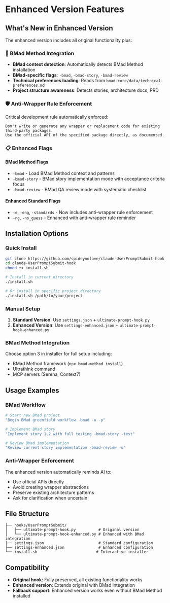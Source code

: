 # Enhanced Version Features

## What's New in Enhanced Version

The enhanced version includes all original functionality plus:

### 🎯 BMad Method Integration
- **BMad context detection**: Automatically detects BMad Method installation
- **BMad-specific flags**: `-bmad`, `-bmad-story`, `-bmad-review`
- **Technical preferences loading**: Reads from `bmad-core/data/technical-preferences.md`
- **Project structure awareness**: Detects stories, architecture docs, PRD

### 🛡️ Anti-Wrapper Rule Enforcement
Critical development rule automatically enforced:
```
Don't write or generate any wrapper or replacement code for existing third-party packages.
Use the official API of the specified package directly, as documented.
```

### 📋 Enhanced Flags

#### BMad Method Flags
- `-bmad` - Load BMad Method context and patterns
- `-bmad-story` - BMad story implementation mode with acceptance criteria focus
- `-bmad-review` - BMad QA review mode with systematic checklist

#### Enhanced Standard Flags
- `-e`, `-eng`, `-standards` - Now includes anti-wrapper rule enforcement
- `-ng`, `-no_guess` - Enhanced with anti-wrapper rule reminder

## Installation Options

### Quick Install
```bash
git clone https://github.com/spideynolove/claude-UserPromptSubmit-hook
cd claude-UserPromptSubmit-hook
chmod +x install.sh

# Install in current directory
./install.sh

# Or install in specific project directory
./install.sh /path/to/your/project
```

### Manual Setup
1. **Standard Version**: Use `settings.json` + `ultimate-prompt-hook.py`
2. **Enhanced Version**: Use `settings-enhanced.json` + `ultimate-prompt-hook-enhanced.py`

### BMad Method Integration
Choose option 3 in installer for full setup including:
- BMad Method framework (`npx bmad-method install`)
- Ultrathink command
- MCP servers (Serena, Context7)

## Usage Examples

### BMad Workflow
```bash
# Start new BMad project
"Begin BMad greenfield workflow -bmad -u -p"

# Implement BMad story
"Implement story 1.2 with full testing -bmad-story -test"

# Review BMad implementation
"Review current story implementation -bmad-review -u"
```

### Anti-Wrapper Enforcement
The enhanced version automatically reminds AI to:
- Use official APIs directly
- Avoid creating wrapper abstractions
- Preserve existing architecture patterns
- Ask for clarification when uncertain

## File Structure
```
├── hooks/UserPromptSubmit/
│   ├── ultimate-prompt-hook.py          # Original version
│   └── ultimate-prompt-hook-enhanced.py # Enhanced with BMad integration
├── settings.json                        # Standard configuration
├── settings-enhanced.json               # Enhanced configuration
└── install.sh                          # Interactive installer
```

## Compatibility
- **Original hook**: Fully preserved, all existing functionality works
- **Enhanced version**: Extends original with BMad integration
- **Fallback support**: Enhanced version works even without BMad Method installed